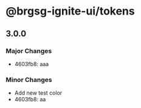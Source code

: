 # @brgsg-ignite-ui/tokens

## 3.0.0

### Major Changes

- 4603fb8: aaa

### Minor Changes

- Add new test color
- 4603fb8: aa
